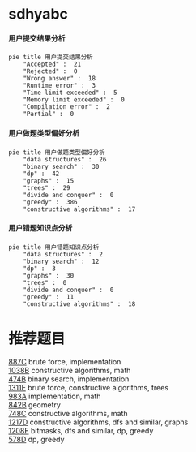 # sdhyabc

<!-- tabs:start -->



#### **用户提交结果分析**

```mermaid
pie title 用户提交结果分析
    "Accepted" :  21
    "Rejected" :  0
    "Wrong answer" :  18
    "Runtime error" :  3
    "Time limit exceeded" :  5
    "Memory limit exceeded" :  0
    "Compilation error" :  2
    "Partial" :  0
```

#### **用户做题类型偏好分析**

```mermaid
pie title 用户做题类型偏好分析
    "data structures" :  26
    "binary search" :  30
    "dp" :  42
    "graphs" :  15
    "trees" :  29
    "divide and conquer" :  0
    "greedy" :  386
    "constructive algorithms" :  17
```
#### **用户错题知识点分析**

```mermaid
pie title 用户错题知识点分析
    "data structures" :  2
    "binary search" :  12
    "dp" :  3
    "graphs" :  30
    "trees" :  0
    "divide and conquer" :  0
    "greedy" :  11
    "constructive algorithms" :  18
```



<!-- tabs:end -->
# 推荐题目
[887C](https://codeforces.com/contest/887/problem/C)		brute force,
                        implementation		  
[1038B](https://codeforces.com/contest/1038/problem/B)		constructive algorithms,
                        math		  
[474B](https://codeforces.com/contest/474/problem/B)		binary search,
                        implementation		  
[1311E](https://codeforces.com/contest/1311/problem/E)		brute force,
                        constructive algorithms,
                        trees		  
[983A](https://codeforces.com/contest/983/problem/A)		implementation,
                        math		  
[842B](https://codeforces.com/contest/842/problem/B)		geometry		  
[748C](https://codeforces.com/contest/748/problem/C)		constructive algorithms,
                        math		  
[1217D](https://codeforces.com/contest/1217/problem/D)		constructive algorithms,
                        dfs and similar,
                        graphs		  
[1208F](https://codeforces.com/contest/1208/problem/F)		bitmasks,
                        dfs and similar,
                        dp,
                        greedy		  
[578D](https://codeforces.com/contest/578/problem/D)		dp,
                        greedy		  
